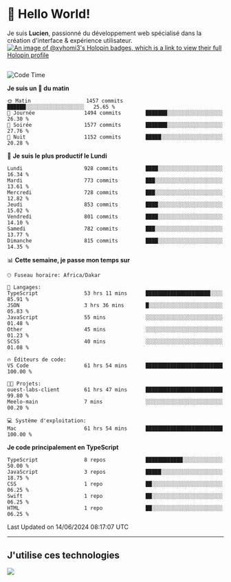 # 👋 Hello World!

Je suis **Lucien**, passionné du développement web spécialisé dans la création d'interface & expérience utilisateur.
[![An image of @xyhomi3's Holopin badges, which is a link to view their full Holopin profile](https://holopin.me/xyhomi3)](https://holopin.io/@xyhomi3)

##

<!--START_SECTION:waka-->
![Code Time](http://img.shields.io/badge/Code%20Time-1%2C350%20hrs%2013%20mins-blue)

**Je suis un 🐤 du matin** 

```text
🌞 Matin                  1457 commits        ██████░░░░░░░░░░░░░░░░░░░   25.65 % 
🌆 Journée                1494 commits        ███████░░░░░░░░░░░░░░░░░░   26.30 % 
🌃 Soirée                 1577 commits        ███████░░░░░░░░░░░░░░░░░░   27.76 % 
🌙 Nuit                   1152 commits        █████░░░░░░░░░░░░░░░░░░░░   20.28 % 
```
📅 **Je suis le plus productif le Lundi** 

```text
Lundi                    928 commits         ████░░░░░░░░░░░░░░░░░░░░░   16.34 % 
Mardi                    773 commits         ███░░░░░░░░░░░░░░░░░░░░░░   13.61 % 
Mercredi                 728 commits         ███░░░░░░░░░░░░░░░░░░░░░░   12.82 % 
Jeudi                    853 commits         ████░░░░░░░░░░░░░░░░░░░░░   15.02 % 
Vendredi                 801 commits         ████░░░░░░░░░░░░░░░░░░░░░   14.10 % 
Samedi                   782 commits         ███░░░░░░░░░░░░░░░░░░░░░░   13.77 % 
Dimanche                 815 commits         ████░░░░░░░░░░░░░░░░░░░░░   14.35 % 
```


📊 **Cette semaine, je passe mon temps sur** 

```text
🕑︎ Fuseau horaire: Africa/Dakar

💬 Langages: 
TypeScript               53 hrs 11 mins      █████████████████████░░░░   85.91 % 
JSON                     3 hrs 36 mins       █░░░░░░░░░░░░░░░░░░░░░░░░   05.83 % 
JavaScript               55 mins             ░░░░░░░░░░░░░░░░░░░░░░░░░   01.48 % 
Other                    45 mins             ░░░░░░░░░░░░░░░░░░░░░░░░░   01.23 % 
SCSS                     40 mins             ░░░░░░░░░░░░░░░░░░░░░░░░░   01.08 % 

🔥 Éditeurs de code: 
VS Code                  61 hrs 54 mins      █████████████████████████   100.00 % 

🐱‍💻 Projets: 
ouest-labs-client        61 hrs 47 mins      █████████████████████████   99.80 % 
Meelo-main               7 mins              ░░░░░░░░░░░░░░░░░░░░░░░░░   00.20 % 

💻 Système d'exploitation: 
Mac                      61 hrs 54 mins      █████████████████████████   100.00 % 
```

**Je code principalement en TypeScript** 

```text
TypeScript               8 repos             ████████████░░░░░░░░░░░░░   50.00 % 
JavaScript               3 repos             █████░░░░░░░░░░░░░░░░░░░░   18.75 % 
CSS                      1 repo              ██░░░░░░░░░░░░░░░░░░░░░░░   06.25 % 
Swift                    1 repo              ██░░░░░░░░░░░░░░░░░░░░░░░   06.25 % 
HTML                     1 repo              ██░░░░░░░░░░░░░░░░░░░░░░░   06.25 % 
```




 Last Updated on 14/06/2024 08:17:07 UTC
<!--END_SECTION:waka-->
---

## J'utilise ces technologies

<p align="left">
  <a href="https://skillicons.dev">
    <img src="https://skillicons.dev/icons?i=ts,js,md,scss,tailwind,react,docker,express,astro,vite,nextjs,vercel,figma,ableton" />
  </a>
</p>


